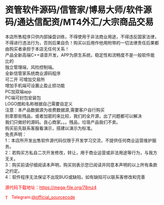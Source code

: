 # 资管软件源码/信管家/博易大师/软件源码/通达信配资/MT4外汇/大宗商品交易

本店所售程序只供内部操盘训练，不得使用于非法商业用途，不得违反国家法律，不得进行违法行为，否则后果自负！购买以后用作他用附带的一切法律责任后果都由购买者承担于本店无任何关系！<br>产品全新高端C++语音开发，APP为原生系统，稳定性和流畅度不是一般软件能比的<br>独立管理端，风险控制端。<br>全新信管家系统商业源码程序<br>可二开 可增加交易所<br>增加手机端可设置止盈止损功能<br>PC加双端app<br>PC端可封包安装包<br>LOGO图和名称根据自己需要自定义<br>注意：本产品数据源为收费数据源,需要客户自行购买<br>别拿那些残品，或者加密的来比较，我们的全开源，出了问题都可以解决<br>我们只做好的源码。良心商家。。。残品，垃圾产品我们不卖。<br>购买前先联系客服看演示，搭建以演示为标准。<br>免责声明：<br>1：本店所开发出售软件源代码仅限于开发学习交流，不提供任何商业运营维护服务。<br>2：若购买方私自二次开发修改，转让，用于商业运营或非法用途等行为，与我方无关。<br>3：购买前请仔细阅读本声明，购买则表示您已阅读并同意本声明的以上所有条款之约定。<br>4：软件程序无法保证不出现BUG或缺陷，如有缺陷可以联系客修改和完善<br>


<p style="color: red;">源代码下载地址：<a href="https://mega-file.org/78mz4" style="color: red;">https://mega-file.org/78mz4</a></p><p style="color: red;"><img src="https://cdn-icons-png.flaticon.com/512/2111/2111646.png" alt="Telegram Icon" style="width: 16px; vertical-align: middle; margin-right: 5px;">Telegram:<a href="https://t.me/official_sourcecode" style="color: red;">@official_sourcecode</a></p>